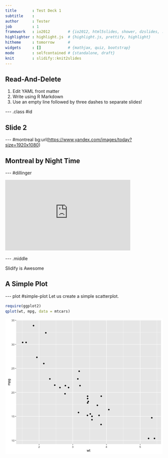 ```yaml
---
title       : Test Deck 1
subtitle    : 
author      : Tester
job         : 1
framework   : io2012        # {io2012, html5slides, shower, dzslides, ...}
highlighter : highlight.js  # {highlight.js, prettify, highlight}
hitheme     : tomorrow      # 
widgets     : []            # {mathjax, quiz, bootstrap}
mode        : selfcontained # {standalone, draft}
knit        : slidify::knit2slides
---
```


## Read-And-Delete

1. Edit YAML front matter
2. Write using R Markdown
3. Use an empty line followed by three dashes to separate slides!

--- .class #id 

## Slide 2

--- #montreal bg:url(https://www.yandex.com/images/today?size=1920x1080)
## Montreal by Night Time

--- #dillinger
<iframe width="400" height="225" frameborder="0"
  src="http://player.vimeo.com/video/1063136?title=0&amp;byline=0&amp;portrait=0" >
</iframe>

--- .middle 

Slidify is Awesome

## A Simple Plot 

---  plot #simple-plot
Let us create a simple scatterplot.


```r
require(ggplot2)
qplot(wt, mpg, data = mtcars)
```

<img src="assets/fig/simple-plot-1.png" title="plot of chunk simple-plot" alt="plot of chunk simple-plot" style="display: block; margin: auto;" />




